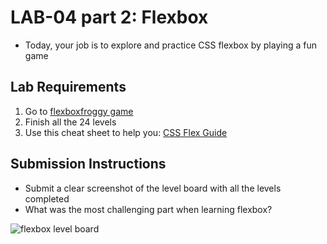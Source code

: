 # LAB-04 part 2: Flexbox

- Today, your job is to explore and practice CSS flexbox by playing a fun game

## Lab Requirements

1. Go to [flexboxfroggy game](https://flexboxfroggy.com/)
2. Finish all the 24 levels
3. Use this cheat sheet to help you: [CSS Flex Guide](https://css-tricks.com/snippets/css/a-guide-to-flexbox/#aa-basics-and-terminology)

## Submission Instructions

- Submit a clear screenshot of the level board with all the levels completed
- What was the most challenging part when learning flexbox?

![flexbox level board](./flexbox_level_board.png)
